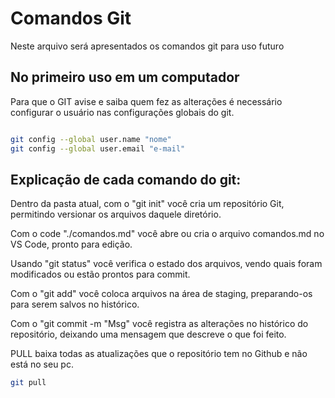 # Comandos Git  
Neste arquivo será apresentados os comandos git para uso futuro

## No primeiro uso em um computador
Para que o GIT avise e saiba quem fez as alterações é necessário configurar o usuário
nas configurações globais do git.

```bash

git config --global user.name "nome"
git config --global user.email "e-mail"

```

## Explicação de cada comando do git:
Dentro da pasta atual, com o "git init" você cria um repositório Git, permitindo versionar os arquivos daquele diretório.

Com o code "./comandos.md" você abre ou cria o arquivo comandos.md no VS Code, pronto para edição.

Usando "git status" você verifica o estado dos arquivos, vendo quais foram modificados ou estão prontos para commit.

Com o "git add" você coloca arquivos na área de staging, preparando-os para serem salvos no histórico.

Com o "git commit -m "Msg" você registra as alterações no histórico do repositório, deixando uma mensagem que descreve o que foi feito.


PULL baixa todas as atualizações que o repositório tem no Github e não está no seu pc.
````bash
git pull
````
